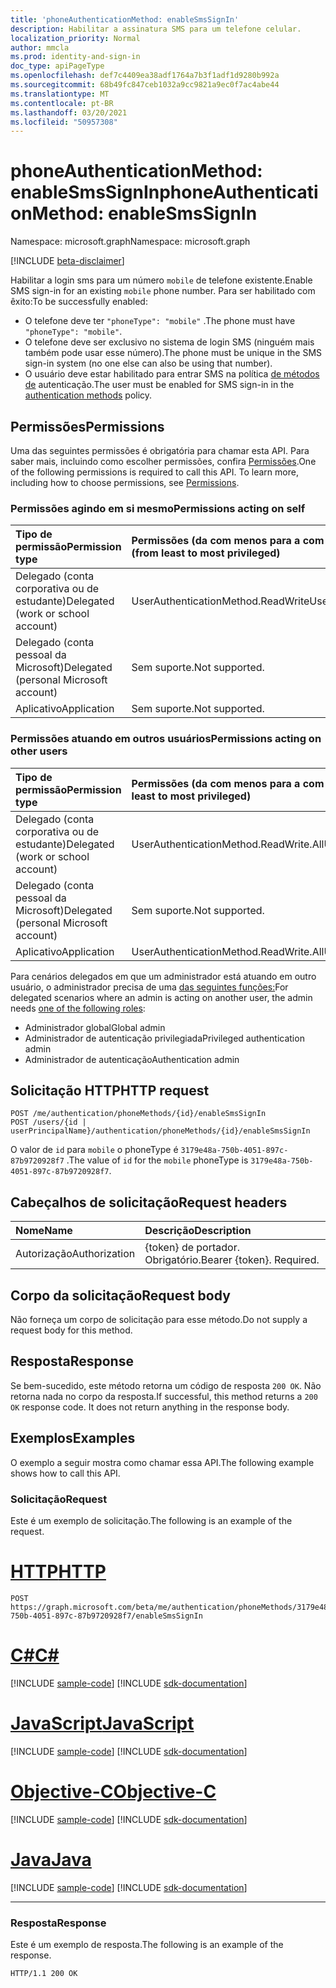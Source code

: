 ```yaml
---
title: 'phoneAuthenticationMethod: enableSmsSignIn'
description: Habilitar a assinatura SMS para um telefone celular.
localization_priority: Normal
author: mmcla
ms.prod: identity-and-sign-in
doc_type: apiPageType
ms.openlocfilehash: def7c4409ea38adf1764a7b3f1adf1d9280b992a
ms.sourcegitcommit: 68b49fc847ceb1032a9cc9821a9ec0f7ac4abe44
ms.translationtype: MT
ms.contentlocale: pt-BR
ms.lasthandoff: 03/20/2021
ms.locfileid: "50957308"
---
```

# <a name="phoneauthenticationmethod-enablesmssignin"></a><span data-ttu-id="7aa64-103">phoneAuthenticationMethod: enableSmsSignIn</span><span class="sxs-lookup"><span data-stu-id="7aa64-103">phoneAuthenticationMethod: enableSmsSignIn</span></span>

<span data-ttu-id="7aa64-104">Namespace: microsoft.graph</span><span class="sxs-lookup"><span data-stu-id="7aa64-104">Namespace: microsoft.graph</span></span>

[!INCLUDE [beta-disclaimer](../../includes/beta-disclaimer.md)]

<span data-ttu-id="7aa64-105">Habilitar a login sms para um número `mobile` de telefone existente.</span><span class="sxs-lookup"><span data-stu-id="7aa64-105">Enable SMS sign-in for an existing `mobile` phone number.</span></span> <span data-ttu-id="7aa64-106">Para ser habilitado com êxito:</span><span class="sxs-lookup"><span data-stu-id="7aa64-106">To be successfully enabled:</span></span>

* <span data-ttu-id="7aa64-107">O telefone deve ter `"phoneType": "mobile"` .</span><span class="sxs-lookup"><span data-stu-id="7aa64-107">The phone must have `"phoneType": "mobile"`.</span></span>
* <span data-ttu-id="7aa64-108">O telefone deve ser exclusivo no sistema de login SMS (ninguém mais também pode usar esse número).</span><span class="sxs-lookup"><span data-stu-id="7aa64-108">The phone must be unique in the SMS sign-in system (no one else can also be using that number).</span></span>
* <span data-ttu-id="7aa64-109">O usuário deve estar habilitado para entrar SMS na política [de métodos de](/azure/active-directory/authentication/concept-authentication-methods) autenticação.</span><span class="sxs-lookup"><span data-stu-id="7aa64-109">The user must be enabled for SMS sign-in in the [authentication methods](/azure/active-directory/authentication/concept-authentication-methods) policy.</span></span>

## <a name="permissions"></a><span data-ttu-id="7aa64-110">Permissões</span><span class="sxs-lookup"><span data-stu-id="7aa64-110">Permissions</span></span>

<span data-ttu-id="7aa64-p102">Uma das seguintes permissões é obrigatória para chamar esta API. Para saber mais, incluindo como escolher permissões, confira [Permissões](/graph/permissions-reference).</span><span class="sxs-lookup"><span data-stu-id="7aa64-p102">One of the following permissions is required to call this API. To learn more, including how to choose permissions, see [Permissions](/graph/permissions-reference).</span></span>

### <a name="permissions-acting-on-self"></a><span data-ttu-id="7aa64-113">Permissões agindo em si mesmo</span><span class="sxs-lookup"><span data-stu-id="7aa64-113">Permissions acting on self</span></span>

|<span data-ttu-id="7aa64-114">Tipo de permissão</span><span class="sxs-lookup"><span data-stu-id="7aa64-114">Permission type</span></span>      | <span data-ttu-id="7aa64-115">Permissões (da com menos para a com mais privilégios)</span><span class="sxs-lookup"><span data-stu-id="7aa64-115">Permissions (from least to most privileged)</span></span>              |
|:---------------------------------------|:-------------------------|
| <span data-ttu-id="7aa64-116">Delegado (conta corporativa ou de estudante)</span><span class="sxs-lookup"><span data-stu-id="7aa64-116">Delegated (work or school account)</span></span>     | <span data-ttu-id="7aa64-117">UserAuthenticationMethod.ReadWrite</span><span class="sxs-lookup"><span data-stu-id="7aa64-117">UserAuthenticationMethod.ReadWrite</span></span> |
| <span data-ttu-id="7aa64-118">Delegado (conta pessoal da Microsoft)</span><span class="sxs-lookup"><span data-stu-id="7aa64-118">Delegated (personal Microsoft account)</span></span> | <span data-ttu-id="7aa64-119">Sem suporte.</span><span class="sxs-lookup"><span data-stu-id="7aa64-119">Not supported.</span></span> |
| <span data-ttu-id="7aa64-120">Aplicativo</span><span class="sxs-lookup"><span data-stu-id="7aa64-120">Application</span></span>                            | <span data-ttu-id="7aa64-121">Sem suporte.</span><span class="sxs-lookup"><span data-stu-id="7aa64-121">Not supported.</span></span> |

### <a name="permissions-acting-on-other-users"></a><span data-ttu-id="7aa64-122">Permissões atuando em outros usuários</span><span class="sxs-lookup"><span data-stu-id="7aa64-122">Permissions acting on other users</span></span>

|<span data-ttu-id="7aa64-123">Tipo de permissão</span><span class="sxs-lookup"><span data-stu-id="7aa64-123">Permission type</span></span>      | <span data-ttu-id="7aa64-124">Permissões (da com menos para a com mais privilégios)</span><span class="sxs-lookup"><span data-stu-id="7aa64-124">Permissions (from least to most privileged)</span></span>              |
|:---------------------------------------|:-------------------------|
| <span data-ttu-id="7aa64-125">Delegado (conta corporativa ou de estudante)</span><span class="sxs-lookup"><span data-stu-id="7aa64-125">Delegated (work or school account)</span></span>     | <span data-ttu-id="7aa64-126">UserAuthenticationMethod.ReadWrite.All</span><span class="sxs-lookup"><span data-stu-id="7aa64-126">UserAuthenticationMethod.ReadWrite.All</span></span> |
| <span data-ttu-id="7aa64-127">Delegado (conta pessoal da Microsoft)</span><span class="sxs-lookup"><span data-stu-id="7aa64-127">Delegated (personal Microsoft account)</span></span> | <span data-ttu-id="7aa64-128">Sem suporte.</span><span class="sxs-lookup"><span data-stu-id="7aa64-128">Not supported.</span></span> |
| <span data-ttu-id="7aa64-129">Aplicativo</span><span class="sxs-lookup"><span data-stu-id="7aa64-129">Application</span></span>                            | <span data-ttu-id="7aa64-130">UserAuthenticationMethod.ReadWrite.All</span><span class="sxs-lookup"><span data-stu-id="7aa64-130">UserAuthenticationMethod.ReadWrite.All</span></span> |

<span data-ttu-id="7aa64-131">Para cenários delegados em que um administrador está atuando em outro usuário, o administrador precisa de uma [das seguintes funções:](/azure/active-directory/users-groups-roles/directory-assign-admin-roles#available-roles)</span><span class="sxs-lookup"><span data-stu-id="7aa64-131">For delegated scenarios where an admin is acting on another user, the admin needs [one of the following roles](/azure/active-directory/users-groups-roles/directory-assign-admin-roles#available-roles):</span></span>
* <span data-ttu-id="7aa64-132">Administrador global</span><span class="sxs-lookup"><span data-stu-id="7aa64-132">Global admin</span></span>
* <span data-ttu-id="7aa64-133">Administrador de autenticação privilegiada</span><span class="sxs-lookup"><span data-stu-id="7aa64-133">Privileged authentication admin</span></span>
* <span data-ttu-id="7aa64-134">Administrador de autenticação</span><span class="sxs-lookup"><span data-stu-id="7aa64-134">Authentication admin</span></span>

## <a name="http-request"></a><span data-ttu-id="7aa64-135">Solicitação HTTP</span><span class="sxs-lookup"><span data-stu-id="7aa64-135">HTTP request</span></span>

<!-- { "blockType": "ignored" } -->

```http
POST /me/authentication/phoneMethods/{id}/enableSmsSignIn
POST /users/{id | userPrincipalName}/authentication/phoneMethods/{id}/enableSmsSignIn
```
<span data-ttu-id="7aa64-136">O valor de `id` para `mobile` o phoneType é `3179e48a-750b-4051-897c-87b9720928f7` .</span><span class="sxs-lookup"><span data-stu-id="7aa64-136">The value of `id` for the `mobile` phoneType is `3179e48a-750b-4051-897c-87b9720928f7`.</span></span>

## <a name="request-headers"></a><span data-ttu-id="7aa64-137">Cabeçalhos de solicitação</span><span class="sxs-lookup"><span data-stu-id="7aa64-137">Request headers</span></span>

| <span data-ttu-id="7aa64-138">Nome</span><span class="sxs-lookup"><span data-stu-id="7aa64-138">Name</span></span>          | <span data-ttu-id="7aa64-139">Descrição</span><span class="sxs-lookup"><span data-stu-id="7aa64-139">Description</span></span>   |
|:--------------|:--------------|
| <span data-ttu-id="7aa64-140">Autorização</span><span class="sxs-lookup"><span data-stu-id="7aa64-140">Authorization</span></span> | <span data-ttu-id="7aa64-p103">{token} de portador. Obrigatório.</span><span class="sxs-lookup"><span data-stu-id="7aa64-p103">Bearer {token}. Required.</span></span> |

## <a name="request-body"></a><span data-ttu-id="7aa64-143">Corpo da solicitação</span><span class="sxs-lookup"><span data-stu-id="7aa64-143">Request body</span></span>

<span data-ttu-id="7aa64-144">Não forneça um corpo de solicitação para esse método.</span><span class="sxs-lookup"><span data-stu-id="7aa64-144">Do not supply a request body for this method.</span></span>

## <a name="response"></a><span data-ttu-id="7aa64-145">Resposta</span><span class="sxs-lookup"><span data-stu-id="7aa64-145">Response</span></span>

<span data-ttu-id="7aa64-p104">Se bem-sucedido, este método retorna um código de resposta `200 OK`. Não retorna nada no corpo da resposta.</span><span class="sxs-lookup"><span data-stu-id="7aa64-p104">If successful, this method returns a `200 OK` response code. It does not return anything in the response body.</span></span>

## <a name="examples"></a><span data-ttu-id="7aa64-148">Exemplos</span><span class="sxs-lookup"><span data-stu-id="7aa64-148">Examples</span></span>

<span data-ttu-id="7aa64-149">O exemplo a seguir mostra como chamar essa API.</span><span class="sxs-lookup"><span data-stu-id="7aa64-149">The following example shows how to call this API.</span></span>

### <a name="request"></a><span data-ttu-id="7aa64-150">Solicitação</span><span class="sxs-lookup"><span data-stu-id="7aa64-150">Request</span></span>

<span data-ttu-id="7aa64-151">Este é um exemplo de solicitação.</span><span class="sxs-lookup"><span data-stu-id="7aa64-151">The following is an example of the request.</span></span>

# <a name="http"></a>[<span data-ttu-id="7aa64-152">HTTP</span><span class="sxs-lookup"><span data-stu-id="7aa64-152">HTTP</span></span>](#tab/http)
<!-- {
  "blockType": "request",
  "name": "phoneauthenticationmethod_enablesmssignin"
}-->

```http
POST https://graph.microsoft.com/beta/me/authentication/phoneMethods/3179e48a-750b-4051-897c-87b9720928f7/enableSmsSignIn
```
# <a name="c"></a>[<span data-ttu-id="7aa64-153">C#</span><span class="sxs-lookup"><span data-stu-id="7aa64-153">C#</span></span>](#tab/csharp)
[!INCLUDE [sample-code](../includes/snippets/csharp/phoneauthenticationmethod-enablesmssignin-csharp-snippets.md)]
[!INCLUDE [sdk-documentation](../includes/snippets/snippets-sdk-documentation-link.md)]

# <a name="javascript"></a>[<span data-ttu-id="7aa64-154">JavaScript</span><span class="sxs-lookup"><span data-stu-id="7aa64-154">JavaScript</span></span>](#tab/javascript)
[!INCLUDE [sample-code](../includes/snippets/javascript/phoneauthenticationmethod-enablesmssignin-javascript-snippets.md)]
[!INCLUDE [sdk-documentation](../includes/snippets/snippets-sdk-documentation-link.md)]

# <a name="objective-c"></a>[<span data-ttu-id="7aa64-155">Objective-C</span><span class="sxs-lookup"><span data-stu-id="7aa64-155">Objective-C</span></span>](#tab/objc)
[!INCLUDE [sample-code](../includes/snippets/objc/phoneauthenticationmethod-enablesmssignin-objc-snippets.md)]
[!INCLUDE [sdk-documentation](../includes/snippets/snippets-sdk-documentation-link.md)]

# <a name="java"></a>[<span data-ttu-id="7aa64-156">Java</span><span class="sxs-lookup"><span data-stu-id="7aa64-156">Java</span></span>](#tab/java)
[!INCLUDE [sample-code](../includes/snippets/java/phoneauthenticationmethod-enablesmssignin-java-snippets.md)]
[!INCLUDE [sdk-documentation](../includes/snippets/snippets-sdk-documentation-link.md)]

---


### <a name="response"></a><span data-ttu-id="7aa64-157">Resposta</span><span class="sxs-lookup"><span data-stu-id="7aa64-157">Response</span></span>

<span data-ttu-id="7aa64-158">Este é um exemplo de resposta.</span><span class="sxs-lookup"><span data-stu-id="7aa64-158">The following is an example of the response.</span></span>
<!-- {
  "blockType": "response",
  "truncated": true,
  "@odata.type": "microsoft.graph.None"
} -->

```http
HTTP/1.1 200 OK
```

<!-- uuid: 16cd6b66-4b1a-43a1-adaf-3a886856ed98
2019-02-04 14:57:30 UTC -->
<!-- {
  "type": "#page.annotation",
  "description": "phoneAuthenticationMethod: enableSmsSignIn",
  "keywords": "",
  "section": "documentation",
  "tocPath": ""
}-->
